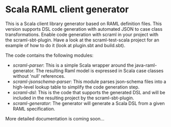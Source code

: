 Scala RAML client generator
===========================

This is a Scala client library generator based on RAML definition files. This version supports DSL code generation with automated JSON to case class transformations. Enable code generation with scraml in your project with the scraml-sbt-plugin. Have a look at the scraml-test-scala project for an example of how to do it (look at plugin.sbt and build.sbt). 

The code contains the following modules:

   * *scraml-parser*: This is a simple Scala wrapper around the java-raml-generator. The resulting Raml model is expressed in Scala case classes without 'null' references.
   * *scraml-jsonschema-parser*: This module parses json-schema files into a high-level lookup table to simplify the code generation step.  
   * *scraml-dsl*: This is the code that supports the generated DSL and will be included in the resulting project by the scraml-sbt-plugin.
   * *scraml-generator*: The generator will generate a Scala DSL from a given RAML specification. 

More detailed documentation is coming soon... 
